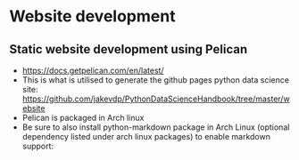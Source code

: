 # Website development

## Static website development using Pelican

 - https://docs.getpelican.com/en/latest/
 - This is what is utilised to generate the github pages python data science site: 
 https://github.com/jakevdp/PythonDataScienceHandbook/tree/master/website
  - Pelican is packaged in Arch linux
  - Be sure to also install python-markdown package in Arch Linux (optional dependency listed under arch linux packages) to enable markdown support:
